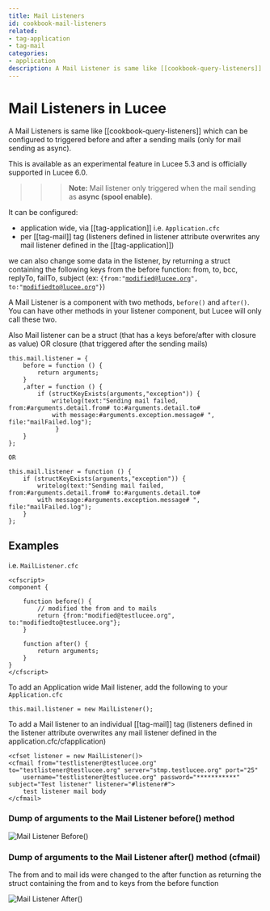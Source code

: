 ```yaml
---
title: Mail Listeners
id: cookbook-mail-listeners
related:
- tag-application
- tag-mail
categories:
- application
description: A Mail Listener is same like [[cookbook-query-listeners]] which can be configured to triggered before and after a sending mails.
---
```


# Mail Listeners in Lucee

A Mail Listeners is same like [[cookbook-query-listeners]] which can be configured to triggered before and after a sending mails (only for mail sending as async).

This is available as an experimental feature in Lucee 5.3 and is officially supported in Lucee 6.0.

>>>**Note:** Mail listener only triggered when the mail sending as **async (spool enable)**.

It can be configured:

- application wide, via [[tag-application]] i.e. `Application.cfc`
- per [[tag-mail]] tag (listeners defined in listener attribute overwrites any mail listener defined in the [[tag-application]])

we can also change some data in the listener, by returning a struct containing the following keys from the before function: from, to, bcc, replyTo, failTo, subject (ex: <code>{from:"modified@lucee.org", to:"modifiedto@lucee.org"}</code>)

A Mail Listener is a component with two methods, `before()` and `after()`. You can have other methods in your listener component, but Lucee will only call these two.

Also Mail listener can be a struct (that has a keys before/after with closure as value) OR closure (that triggered after the sending mails)

```luceescript
this.mail.listener = {
	before = function () {
		return arguments;
	}
	,after = function () {
		if (structKeyExists(arguments,"exception")) {
			writelog(text:"Sending mail failed, from:#arguments.detail.from# to:#arguments.detail.to# 
			with message:#arguments.exception.message# ", file:"mailFailed.log");
           	 }
	}
};

OR

this.mail.listener = function () {
	if (structKeyExists(arguments,"exception")) {
		writelog(text:"Sending mail failed, from:#arguments.detail.from# to:#arguments.detail.to# 
		with message:#arguments.exception.message# ", file:"mailFailed.log");
	}
};
```

## Examples

i.e. `MailListener.cfc`

```luceescript
<cfscript>
component {

	function before() {
		// modified the from and to mails
		return {from:"modified@testlucee.org", to:"modifiedto@testlucee.org"};
	}

	function after() { 
		return arguments;
	}
}
</cfscript>
```

To add an Application wide Mail listener, add the following to your `Application.cfc`

```luceescript
this.mail.listener = new MailListener();
```

To add a Mail listener to an individual [[tag-mail]] tag (listeners defined in the listener attribute overwrites any mail listener defined in the application.cfc/cfapplication)

```luceescript
<cfset listener = new MailListener()>
<cfmail from="testlistener@testlucee.org" to="testlistener@testlucee.org" server="stmp.testlucee.org" port="25" 
	username="testlistener@testlucee.org" password="***********" subject="Test listener" listener="#listener#">
	test listener mail body
</cfmail>
```

### Dump of arguments to the Mail Listener before() method

<img alt="Mail Listener Before()" src="/assets/images/listeners/MailListener_before_arguments.png">

### Dump of arguments to the Mail Listener after() method (cfmail)

The from and to mail ids were changed to the after function as returning the struct containing the from and to keys from the before function

<img alt="Mail Listener After()" src="/assets/images/listeners/MailListener_after_arguments.png">
